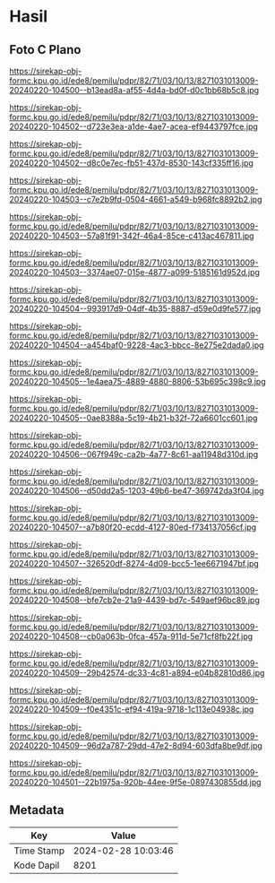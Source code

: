 # Hasil

## Foto C Plano

https://sirekap-obj-formc.kpu.go.id/ede8/pemilu/pdpr/82/71/03/10/13/8271031013009-20240220-104500--b13ead8a-af55-4d4a-bd0f-d0c1bb68b5c8.jpg

https://sirekap-obj-formc.kpu.go.id/ede8/pemilu/pdpr/82/71/03/10/13/8271031013009-20240220-104502--d723e3ea-a1de-4ae7-acea-ef9443797fce.jpg

https://sirekap-obj-formc.kpu.go.id/ede8/pemilu/pdpr/82/71/03/10/13/8271031013009-20240220-104502--d8c0e7ec-fb51-437d-8530-143cf335ff16.jpg

https://sirekap-obj-formc.kpu.go.id/ede8/pemilu/pdpr/82/71/03/10/13/8271031013009-20240220-104503--c7e2b9fd-0504-4661-a549-b968fc8892b2.jpg

https://sirekap-obj-formc.kpu.go.id/ede8/pemilu/pdpr/82/71/03/10/13/8271031013009-20240220-104503--57a81f91-342f-46a4-85ce-c413ac467811.jpg

https://sirekap-obj-formc.kpu.go.id/ede8/pemilu/pdpr/82/71/03/10/13/8271031013009-20240220-104503--3374ae07-015e-4877-a099-5185161d952d.jpg

https://sirekap-obj-formc.kpu.go.id/ede8/pemilu/pdpr/82/71/03/10/13/8271031013009-20240220-104504--993917d9-04df-4b35-8887-d59e0d9fe577.jpg

https://sirekap-obj-formc.kpu.go.id/ede8/pemilu/pdpr/82/71/03/10/13/8271031013009-20240220-104504--a454baf0-9228-4ac3-bbcc-8e275e2dada0.jpg

https://sirekap-obj-formc.kpu.go.id/ede8/pemilu/pdpr/82/71/03/10/13/8271031013009-20240220-104505--1e4aea75-4889-4880-8806-53b695c398c9.jpg

https://sirekap-obj-formc.kpu.go.id/ede8/pemilu/pdpr/82/71/03/10/13/8271031013009-20240220-104505--0ae8388a-5c19-4b21-b32f-72a6601cc601.jpg

https://sirekap-obj-formc.kpu.go.id/ede8/pemilu/pdpr/82/71/03/10/13/8271031013009-20240220-104506--067f949c-ca2b-4a77-8c61-aa11948d310d.jpg

https://sirekap-obj-formc.kpu.go.id/ede8/pemilu/pdpr/82/71/03/10/13/8271031013009-20240220-104506--d50dd2a5-1203-49b6-be47-369742da3f04.jpg

https://sirekap-obj-formc.kpu.go.id/ede8/pemilu/pdpr/82/71/03/10/13/8271031013009-20240220-104507--a7b80f20-ecdd-4127-80ed-f734137056cf.jpg

https://sirekap-obj-formc.kpu.go.id/ede8/pemilu/pdpr/82/71/03/10/13/8271031013009-20240220-104507--326520df-8274-4d09-bcc5-1ee6671947bf.jpg

https://sirekap-obj-formc.kpu.go.id/ede8/pemilu/pdpr/82/71/03/10/13/8271031013009-20240220-104508--bfe7cb2e-21a9-4439-bd7c-549aef96bc89.jpg

https://sirekap-obj-formc.kpu.go.id/ede8/pemilu/pdpr/82/71/03/10/13/8271031013009-20240220-104508--cb0a063b-0fca-457a-911d-5e71cf8fb22f.jpg

https://sirekap-obj-formc.kpu.go.id/ede8/pemilu/pdpr/82/71/03/10/13/8271031013009-20240220-104509--29b42574-dc33-4c81-a894-e04b82810d86.jpg

https://sirekap-obj-formc.kpu.go.id/ede8/pemilu/pdpr/82/71/03/10/13/8271031013009-20240220-104509--f0e4351c-ef94-419a-9718-1c113e04938c.jpg

https://sirekap-obj-formc.kpu.go.id/ede8/pemilu/pdpr/82/71/03/10/13/8271031013009-20240220-104509--96d2a787-29dd-47e2-8d94-603dfa8be9df.jpg

https://sirekap-obj-formc.kpu.go.id/ede8/pemilu/pdpr/82/71/03/10/13/8271031013009-20240220-104501--22b1975a-920b-44ee-9f5e-0897430855dd.jpg


## Metadata

| Key        | Value               |
| ---------- | ------------------- |
| Time Stamp | 2024-02-28 10:03:46 |
| Kode Dapil | 8201                |



